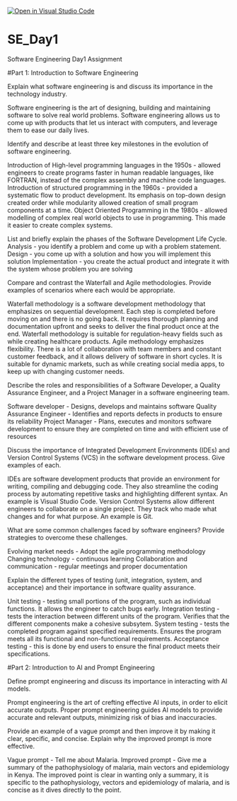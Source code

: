 [![Open in Visual Studio Code](https://classroom.github.com/assets/open-in-vscode-2e0aaae1b6195c2367325f4f02e2d04e9abb55f0b24a779b69b11b9e10269abc.svg)](https://classroom.github.com/online_ide?assignment_repo_id=18366144&assignment_repo_type=AssignmentRepo)
# SE_Day1
Software Engineering Day1 Assignment

#Part 1: Introduction to Software Engineering

Explain what software engineering is and discuss its importance in the technology industry.

Software engineering is the art of designing, building and maintaining software to solve real world problems.
Software engineering allows us to come up with products that let us interact with computers, and leverage them to ease our daily lives.

Identify and describe at least three key milestones in the evolution of software engineering.

Introduction of High-level programming languages in the 1950s - allowed engineers to create programs faster in human readable languages, like FORTRAN, instead of the complex assembly and machine code languages.
Introduction of structured programming in the 1960s - provided a systematic flow to product development. Its emphasis on top-down design created order while modularity allowed creation of small program components at a time.
Object Oriented Programming in the 1980s - allowed modelling of complex real world objects to use in programming. This made it easier to create complex systems.


List and briefly explain the phases of the Software Development Life Cycle.
Analysis - you identify a problem and come up with a problem statement.
Design - you come up with a solution and how you will implement this solution
Implementation - you create the actual product and integrate it with the system whose problem you are solving

Compare and contrast the Waterfall and Agile methodologies. Provide examples of scenarios where each would be appropriate.

Waterfall methodology is a software development methodology that emphasizes on sequential development. Each step is completed before moving on and there is no going back. It requires thorough planning and documentation upfront and seeks to deliver the final product once at the end. Waterfall methodology is suitable for regulation-heavy fields such as while creating healthcare products.
Agile methodology emphasizes flexibility. There is a lot of collaboration with team members and constant customer feedback, and it allows delivery of software in short cycles. It is suitable for dynamic markets, such as while creating social media apps, to keep up with changing customer needs. 

Describe the roles and responsibilities of a Software Developer, a Quality Assurance Engineer, and a Project Manager in a software engineering team.

Software developer - Designs, develops and maintains software
Quality Assurance Engineer - Identifies and reports defects in products to ensure its reliability
Project Manager - Plans, executes and monitors software development to ensure they are completed on time and with efficient use of resources

Discuss the importance of Integrated Development Environments (IDEs) and Version Control Systems (VCS) in the software development process. Give examples of each.

IDEs are software development products that provide an environment for writing, compiling and debugging code. They also streamline the coding process by automating repetitive tasks and highlighting different syntax. An example is Visual Studio Code.
Version Control Systems allow different engineers to collaborate on a single project. They track who made what changes and for what purpose. An example is Git.

What are some common challenges faced by software engineers? Provide strategies to overcome these challenges.

Evolving market needs - Adopt the agile programming methodology
Changing technology - continuous learning
Collaboration and communication - regular meetings and proper documentation


Explain the different types of testing (unit, integration, system, and acceptance) and their importance in software quality assurance.

Unit testing - testing small portions of the program, such as individual functions. It allows the engineer to catch bugs early.
Integration testing - tests the interaction between different units of the program. Verifies that the different components make a cohesive subsytem.
System testing -  tests the completed program against specified requirements. Ensures the program meets all its functional and non-functional requirements.
Acceptance testing - this is done by end users to ensure the final product meets their specifications.


#Part 2: Introduction to AI and Prompt Engineering


Define prompt engineering and discuss its importance in interacting with AI models.

Prompt engineering is the art of crefting effective AI inputs, in order to elicit accurate outputs. Proper prompt engineering guides AI models to provide accurate and relevant outputs, minimizing risk of bias and inaccuracies.

Provide an example of a vague prompt and then improve it by making it clear, specific, and concise. Explain why the improved prompt is more effective.

Vague prompt - Tell me about Malaria.
Improved prompt - Give me a summary of the pathophysiology of malaria, main vectors and epidemiology in Kenya. 
The improved point is clear in wanting only a summary, it is specific to the pathophysiology, vectors and epidemiology of malaria, and is concise as it dives directly to the point.
